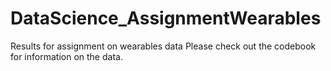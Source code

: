 # DataScience_AssignmentWearables
Results for assignment on wearables data
Please check out the codebook for information on the data.
